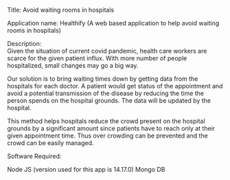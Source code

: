 Title: Avoid waiting rooms in hospitals

Application name: Healthify (A web based application to help avoid waiting rooms in hospitals)

Description:  
Given the situation of current covid pandemic, health care workers are scarce for the given patient influx. With more number of people hospitalized, small changes may go a big way.

Our solution is to bring waiting times down by getting data from the hospitals for each doctor. A patient would get status of the appointment and avoid a potential transmission of the disease by reducing the time the person spends on the hospital grounds. The data will be updated by the hospital.

This method helps hospitals reduce the crowd present on the hospital grounds by a significant amount since patients have to reach only at their given appointment time. Thus over crowding can be prevented and the crowd can be easily managed.

Software Required:

Node JS (version used for this app is 14.17.0)
Mongo DB



